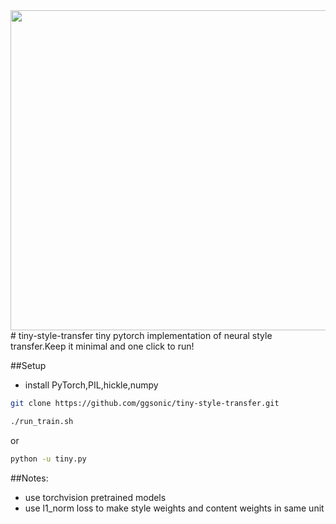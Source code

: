 <img src="https://ggsonic.github.io/tiny-style-transfer/result.png" width="512"/>
# tiny-style-transfer
tiny pytorch implementation of neural style transfer.Keep it minimal and one click to run!

##Setup
- install PyTorch,PIL,hickle,numpy
```bash
git clone https://github.com/ggsonic/tiny-style-transfer.git
```
```bash
./run_train.sh
```
or
```bash
python -u tiny.py
```
##Notes:
- use torchvision pretrained models
- use l1_norm loss to make style weights and content weights in same unit

